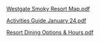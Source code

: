 [Westgate Smoky Resort Map.pdf](https://github.com/westgatesmoky/westgatesmoky.github.io/files/14077685/Westgate.Smoky.Resort.Map.pdf)

[Activities Guide January 24.pdf](https://github.com/westgatesmoky/westgatesmoky.github.io/files/14077648/Activities.Guide.January.24.pdf)

[Resort Dining Options & Hours.pdf](https://github.com/westgatesmoky/westgatesmoky.github.io/files/14077751/Resort.Dining.Options.Hours.pdf)
